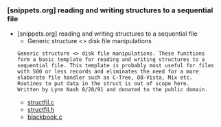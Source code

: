 ### [snippets.org] reading and writing structures to a sequential file
* [snippets.org] reading and writing structures to a  sequential file
   * Generic structure <> disk file manipulations
   ```
   Generic structure <> disk file manipulations. These functions
   form a basic template for reading and writing structures to a 
   sequential file. This template is probably most useful for files
   with 500 or less records and eliminates the need for a more 
   elaborate file handler such as C-Tree, DB-Vista, Mix etc.
   Routines to put data in the struct is out of scope here.
   Written by Lynn Nash 8/28/91 and donated to the public domain.
  ```
  * [structfil.c](https://github.com/vonj/snippets.org/blob/master/strucfil.c)
  * [structfil.h](https://github.com/vonj/snippets.org/blob/master/strucfil.h)
  * [blackbook.c](https://github.com/csbyun-data/C-Pro/blob/main/chap03/%20Struct/struct_blackbook.c)
